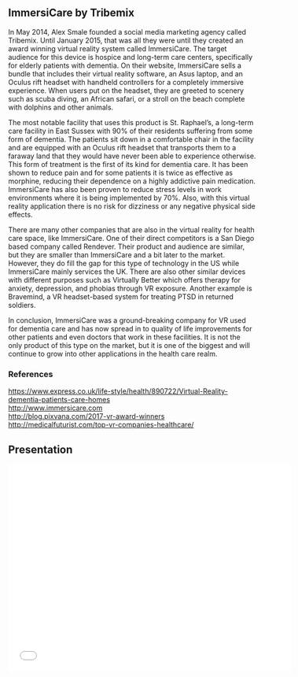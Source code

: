## ImmersiCare by Tribemix
<p>In May 2014, Alex Smale founded a social media marketing agency called Tribemix. Until January 2015, that was all they were until they created an award winning virtual reality system called ImmersiCare. The target audience for this device is hospice and long-term care centers, specifically for elderly patients with dementia. On their website, ImmersiCare sells a bundle that includes their virtual reality software, an Asus laptop, and an Oculus rift headset with handheld controllers for a completely immersive experience. When users put on the headset, they are greeted to scenery such as scuba diving, an African safari, or a stroll on the beach complete with dolphins and other animals.</p>

<p>The most notable facility that uses this product is St. Raphael’s, a long-term care facility in East Sussex with 90% of their residents suffering from some form of dementia. The patients sit down in a comfortable chair in the facility and are equipped with an Oculus rift headset that transports them to a faraway land that they would have never been able to experience otherwise. This form of treatment is the first of its kind for dementia care. It has been shown to reduce pain and for some patients it is twice as effective as morphine, reducing their dependence on a highly addictive pain medication. ImmersiCare has also been proven to reduce stress levels in work environments where it is being implemented by 70%. Also, with this virtual reality application there is no risk for dizziness or any negative physical side effects.</p>
  
<p>There are many other companies that are also in the virtual reality for health care space, like ImmersiCare. One of their direct competitors is a San Diego based company called Rendever. Their product and audience are similar, but they are smaller than ImmersiCare and a bit later to the market. However, they do fill the gap for this type of technology in the US while ImmersiCare mainly services the UK. There are also other similar devices with different purposes such as Virtually Better which offers therapy for anxiety, depression, and phobias through VR exposure. Another example is Bravemind, a VR headset-based system for treating PTSD in returned soldiers.</p>

<p>In conclusion, ImmersiCare was a ground-breaking company for VR used for dementia care and has now spread in to quality of life improvements for other patients and even doctors that work in these facilities. It is not the only product of this type on the market, but it is one of the biggest and will continue to grow into other applications in the health care realm.</p>

### References
https://www.express.co.uk/life-style/health/890722/Virtual-Reality-dementia-patients-care-homes<br>
http://www.immersicare.com<br>
http://blog.pixvana.com/2017-vr-award-winners<br>
http://medicalfuturist.com/top-vr-companies-healthcare/<br>


## Presentation
<iframe src="//slides.com/megantaylor/tribemix/embed?style=light" width="576" height="420" scrolling="no" frameborder="0" webkitallowfullscreen mozallowfullscreen allowfullscreen></iframe>
